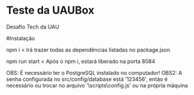 # Teste da UAUBox
Desafio Tech da UAU

#Instalação

npm i < Irá trazer todas as dependências listadas no package.json

npm run start < Após o npm i, estará liberado na porta 8084


OBS: É necessário ter o PostgreSQL instalado no computador!
OBS2: A senha configurada no src/config/database está '123456', então é necessário ou trocar no arquivo '\scripts\config.js' ou na própria máquina